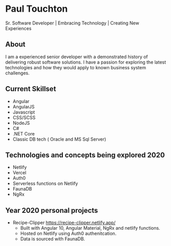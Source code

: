 # Paul Touchton 
Sr. Software Developer | Embracing Technology | Creating New Experiences

## About
I am a experienced senior developer with a demonstrated history of delivering robust software solutions. I have a passion for exploring
the latest technologies and how they would apply to known business system challenges.

## Current Skillset
- Angular
- AngularJS
- Javascript
- CSS/SCSS
- NodeJS
- C#
- .NET Core
- Classic DB tech ( Oracle and MS Sql Server)

## Technologies and concepts being explored 2020
- Netlify 
- Vercel
- Auth0
- Serverless functions on Netlify
- FaunaDB
- NgRx

## Year 2020 personal projects
- Recipe-Clipper https://recipe-clipper.netlify.app/ 
    - Built with Angular 10, Angular Material, NgRx and netlify functions.
    - Hosted on Netlify using Auth0 authenitcation.
    - Data is sourced with FaunaDB.
